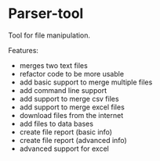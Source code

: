 # Parser-tool

Tool for file manipulation.

Features:
- merges two text files
- refactor code to be more usable
- add basic support to merge multiple files
- add command line support
- add support to merge csv files
- add support to merge excel files
- download files from the internet
- add files to data bases
- create file report (basic info)
- create file report (advanced info)
- advanced support for excel